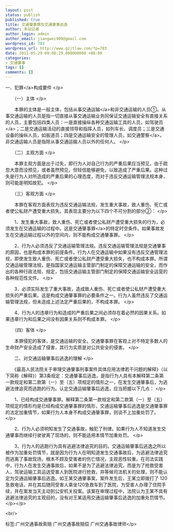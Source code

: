 ```yaml
---
layout: post
status: publish
published: true
title: 交通肇事罪及交通肇事逃逸
author: 本站记者
author_login: admin
author_email: jiangwei909@gmail.com
wordpress_id: 783
wordpress_url: http://www.gzjtlaw.com/?p=783
date: 2011-05-29 09:08:29.000000000 +08:00
categories:
- 交通肇事
tags: []
comments: []
---
```

<p><p><p>一、<a>犯罪<&#47;a>构成要件 <&#47;p><p>　　（一）主体 <&#47;p><p>　　本罪的主体是一般主体，包括从事<a>交通运输<&#47;a>和非交通运输的人员①。从事交通运输的人员是指一切直接从事交通运输业务同保证交通运输安全有直接关系的人员，主要包括四类人员：一是直接操纵各种交通运输工具的人员，如<a>驾驶员<&#47;a>；二是交通运输活动的直接领导和指挥人员，如列车长、调度员；三是交通设备的操纵人员，如扳道员；四是交通运输安全的管理人员，如<a>交通警察<&#47;a>。非交通运输人员是指除从事交通运输人员以外的任何人。 <&#47;p><p>　　（二）主观方面 <&#47;p><p>　　本罪主观方面是出于过失，即行为人对自己行为的严重后果应当预见，由于疏忽大意而没预见，或者虽然预见，但轻信能够避免，以致造成了严重后果。这种过失是行为人对所造成的严重后果的心理态度，而对于违反交通运输管理法规本身，则可能是明知故犯。 <&#47;p><p>　　（三）客观方面 <&#47;p><p>　　本罪在客观方面表现为违反交通运输法规，发生重大事故，致人重伤、死亡或者使公私财产遭受重大损失。其表现主要分为以下四个不可分割的部分②： <&#47;p><p>　　1、发生重大事故，致人重伤、死亡或者使公私财产遭受重大损失的行为，必须发生在交通运输的过程中。这是<a>交通肇事罪<&#47;a>的特定时空条件。如果事故发生在交通运输过程以外的空间内，则不能构成交通肇事罪。 <&#47;p><p>　　2、行为人必须违反了交通运输管理法规。违反交通运输管理法规是交通肇事的原因，也是构成本罪的前提条件。行为人在交通运输中如果没有违反交通管理法规，即使发生致人重伤、死亡或者使公私财产遭受重大损失，也不构成本罪。所谓交通运输管理法规，是指国家交通运输主管部门制定的保障交通运输的安全，而作出的各种行政法规、规定，包括交通运输主管部门制定的保障交通运输安全运营的各种规范性文件。 <&#47;p><p>　　3、必须实际发生了重大事故，造成致人重伤、死亡或者使公私财产遭受重大损失的严重后果。这是构成交通肇事罪的必要条件之一。行为人虽然违反了交通运输管理法规，但未造成上述法定严重后果的，不构成本罪。 <&#47;p><p>　　4、行为人的违章行为和造成的严重后果之间必须存在着必然的因果关系。如果违章行为和后果之间没有因果关系则不构成本罪。 <&#47;p><p>　　（四）客体 <&#47;p><p>　　本罪侵犯的客体，是交通运输的安全。交通肇事罪在客观上对不特定多数人的生命财产安全造成了侵害，其行为实质是对公共安全的侵害。 <&#47;p><p>　　二、对交通运输肇事后逃逸的理解 <&#47;p><p>　　《最高人民法院关于审理交通肇事刑事案件具体应用法律若干问题的解释》（以下简称《解释》）第3条规定：交通肇事后逃逸，是指行为人具有本解释第二条第一款规定和第二款第（一）至（五）项规定的情形之一，在发生交通肇事后，为逃避法律追究而逃跑的行为。认定交通运输肇事后逃逸，应当把握以下几点： <&#47;p><p>　　1、已经构成交通肇事罪。解释第二条第一款规定和第二款第（一）至（五）项规定的情形均是已经构成交通肇事罪的情形，交通运输肇事后逃逸是交通肇事罪的法定加重情节，如果行为人本身不构成交通肇事罪，则谈不上加重处罚了。 <&#47;p><p>　　2、行为人必须明知发生了交通事故，触犯了刑律。如果行为人不知道发生交通肇事而继续行驶驶离了现场的，则不能适用本情节加重处罚。 <&#47;p><p>　　3、行为人的逃跑行为具有逃避法律追究的目的。交通运输肇事后逃逸之所以被作为加重处罚情节，就是因为行为人在明知道发生交通事故后，为逃避法律追究而逃离了事故现场，根本不顾及受害者的伤亡情况，主观恶性较重。在司法实践中，行为人在发生交通事故后，如果不是为了逃避法律追究，而是为了抢救受害人，驾驶运输工具运送受害人到医院进行抢救，并等候司法机关的处理，则不能认定为交通运输肇事后逃逸。如王某交通肇事案，案件发生后，王某立即拨打了 120急救电话，并在其后随同受害人乘坐120急救车到了医院，为受害人办理了住院手续，并在案发当天主动到公安机关投案。该案在审理过程中，法院认为王某不具有逃避法律追究的主观目的，没有对王某适用交通运输肇事后逃逸的加重处罚情节。 <&#47;p><&#47;p><br&#47;><p>标签:广州交通事故索赔 广州交通事故赔偿 广州交通事故律师<&#47;p>
